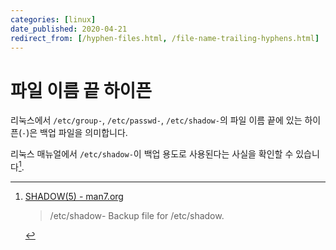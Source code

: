 ```yaml
---
categories: [linux]
date_published: 2020-04-21
redirect_from: [/hyphen-files.html, /file-name-trailing-hyphens.html]
---
```


# 파일 이름 끝 하이픈

리눅스에서 `/etc/group-`, `/etc/passwd-`, `/etc/shadow-`의 파일 이름 끝에 있는 하이픈(`-`)은 백업 파일을 의미합니다.

리눅스 매뉴얼에서 `/etc/shadow-`이 백업 용도로 사용된다는 사실을 확인할 수 있습니다[^shadow].

[^shadow]:
    [SHADOW(5) - man7.org](http://man7.org/linux/man-pages/man5/shadow.5.html#FILES)

    > /etc/shadow-
    > Backup file for /etc/shadow.
